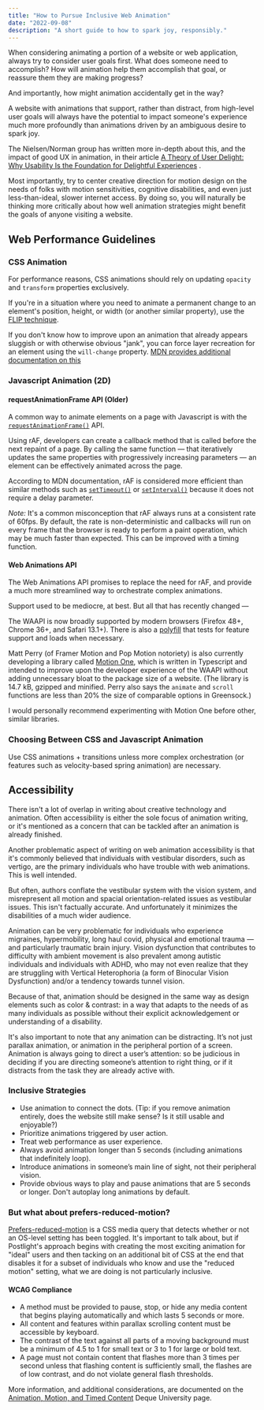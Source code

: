 ```yaml
---
title: "How to Pursue Inclusive Web Animation"
date: "2022-09-08"
description: "A short guide to how to spark joy, responsibly."
---
```


When considering animating a portion of a website or web application, always try to consider user goals first. What does someone need to accomplish? How will animation help them accomplish that goal, or reassure them they are making progress?

And importantly, how might animation accidentally get in the way?

A website with animations that support, rather than distract, from high-level user goals will always have the potential to impact someone's experience much more profoundly than animations driven by an ambiguous desire to spark joy.

The Nielsen/Norman group has written more in-depth about this, and the impact of good UX in animation, in their article [A Theory of User Delight: Why Usability Is the Foundation for Delightful Experiences](https://www.nngroup.com/articles/theory-user-delight/) .

Most importantly, try to center creative direction for motion design on the needs of folks with motion sensitivities, cognitive disabilities, and even just less-than-ideal, slower internet access. By doing so, you will naturally be thinking more critically about how well animation strategies might benefit the goals of anyone visiting a website.

## Web Performance Guidelines

### CSS Animation

For performance reasons, CSS animations should rely on updating `opacity` and `transform` properties exclusively.

If you're in a situation where you need to animate a permanent change to an element's position, height, or width (or another similar property), use the[ FLIP technique](https://aerotwist.com/blog/flip-your-animations/).

If you don't know how to improve upon an animation that already appears sluggish or with otherwise obvious "jank", you can force layer recreation for an element using the `will-change` property. [MDN provides additional documentation on this](https://web.dev/animations-guide/#triggers)

### Javascript Animation (2D)

#### requestAnimationFrame API (Older)

A common way to animate elements on a page with Javascript is with the [`requestAnimationFrame()`](https://developer.mozilla.org/en-US/docs/Web/API/window/requestAnimationFrame "requestAnimationFrame()") API.

Using rAF, developers can create a callback method that is called before the next repaint of a page. By calling the same function — that iteratively updates the same properties with progressively increasing parameters — an element can be effectively animated across the page.

According to MDN documentation, rAF is considered more efficient than similar methods such as [`setTimeout()`](https://developer.mozilla.org/en-US/docs/Web/API/setTimeout) or [`setInterval()`](https://developer.mozilla.org/en-US/docs/Web/API/setInterval) because it does not require a delay parameter.

_Note:_ It's a common misconception that rAF always runs at a consistent rate of 60fps. By default, the rate is non-deterministic and callbacks will run on every frame that the browser is ready to perform a paint operation, which may be much faster than expected. This can be improved with a timing function.

#### Web Animations API

The Web Animations API promises to replace the need for rAF, and provide a much more streamlined way to orchestrate complex animations.

Support used to be mediocre, at best. But all that has recently changed —

The WAAPI is now broadly supported by modern browsers (Firefox 48+, Chrome 36+, and Safari 13.1+). There is also a [polyfill](https://github.com/web-animations/web-animations-js) that tests for feature support and loads when necessary.

Matt Perry (of Framer Motion and Pop Motion notoriety) is also currently developing a library called [Motion One](https://motion.dev/), which is written in Typescript and intended to improve upon the developer experience of the WAAPI without adding unnecessary bloat to the package size of a website. (The library is 14.7 kB, gzipped and minified. Perry also says the `animate` and `scroll` functions are less than 20% the size of comparable options in Greensock.)

I would personally recommend experimenting with Motion One before other, similar libraries.

### Choosing Between CSS and Javascript Animation

Use CSS animations + transitions unless more complex orchestration (or features such as velocity-based spring animation) are necessary.

## Accessibility

There isn't a lot of overlap in writing about creative technology and animation. Often accessibility is either the sole focus of animation writing, or it's mentioned as a concern that can be tackled after an animation is already finished.

Another problematic aspect of writing on web animation accessibility is that it's commonly believed that individuals with vestibular disorders, such as vertigo, are the primary individuals who have trouble with web animations. This is well intended.

But often, authors conflate the vestibular system with the vision system, and misrepresent all motion and spacial orientation-related issues as vestibular issues. This isn't factually accurate. And unfortunately it minimizes the disabilities of a much wider audience.

Animation can be very problematic for individuals who experience migraines, hypermobility, long haul covid, physical and emotional trauma — and particularly traumatic brain injury. Vision dysfunction that contributes to difficulty with ambient movement is also prevalent among autistic individuals and individuals with ADHD, who may not even realize that they are struggling with Vertical Heterophoria (a form of Binocular Vision Dysfunction) and/or a tendency towards tunnel vision.

Because of that, animation should be designed in the same way as design elements such as color & contrast: in a way that adapts to the needs of as many individuals as possible without their explicit acknowledgement or understanding of a disability.

It's also important to note that any animation can be distracting. It’s not just parallax animation, or animation in the peripheral portion of a screen. Animation is always going to direct a user’s attention: so be judicious in deciding if you are directing someone’s attention to right thing, or if it distracts from the task they are already active with.

### Inclusive Strategies

- Use animation to connect the dots. (Tip: if you remove animation entirely, does the website still make sense? Is it still usable and enjoyable?)
- Prioritize animations triggered by user action.
- Treat web performance as user experience.
- Always avoid animation longer than 5 seconds (including animations that indefinitely loop).
- Introduce animations in someone’s main line of sight, not their peripheral vision.
- Provide obvious ways to play and pause animations that are 5 seconds or longer. Don't autoplay long animations by default.

### But what about prefers-reduced-motion?

[Prefers-reduced-motion](https://developer.mozilla.org/en-US/docs/Web/CSS/@media/prefers-reduced-motion) is a CSS media query that detects whether or not an OS-level setting has been toggled. It's important to talk about, but if Postlight's approach begins with creating the most exciting animation for "ideal" users and then tacking on an additional bit of CSS at the end that disables it for a subset of individuals who know and use the "reduced motion" setting, what we are doing is not particularly inclusive.

#### WCAG Compliance

- A method must be provided to pause, stop, or hide any media content that begins playing automatically and which lasts 5 seconds or more.
- All content and features within parallax scrolling content must be accessible by keyboard.
- The contrast of the text against all parts of a moving background must be a minimum of 4.5 to 1 for small text or 3 to 1 for large or bold text.
- A page must not contain content that flashes more than 3 times per second unless that flashing content is sufficiently small, the flashes are of low contrast, and do not violate general flash thresholds.

More information, and additional considerations, are documented on the [Animation, Motion, and Timed Content](https://dequeuniversity.com/checklists/web/animation-motion-timed) Deque University page.
